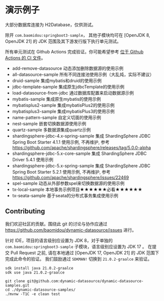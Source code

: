 # 演示例子

大部分数据库连接为 H2Database，仅供测试。

除开 `com.baomidou:springboot3-sample`， 其他子模块均可在 [OpenJDK 8, OpenJDK 21] 的 JDK 范围及其下游发行版下执行单元测试。

所有单元测试在 Github Actions 完成验证。你可能希望参考 [位于 Github Actions 的 CI 文件](./.github/workflows/ci.yml)。

- add-remove-datasource 动态添加删除数据源的使用示例
- all-datasource-sample 所有不同连接池使用示例（大乱炖，实际不建议）
- druid-sample 集成mybatis和druid的使用示例
- jdbc-template-sample 集成原生jdbcTemplate的使用示例
- load-datasource-from-jdbc 通过数据库配置来启动数据源示例
- mybatis-sample 集成原生mybatis的使用示例
- mybatisplus2-sample 集成mybatisPlus2的使用示例
- mybatisplus3-sample 集成mybatisPlus3的使用示例
- name-pattern-sample 自定义切面的使用示例
- nest-sample 嵌套切换数据源使用示例
- quartz-sample 多数据源集成quartz示例
- shardingsphere-jdbc-4.x-spring-sample 集成 ShardingSphere JDBC Spring Boot Starter 4.1.1 使用示例, 不再维护,
  参考 https://github.com/apache/shardingsphere/releases/tag/5.0.0-alpha
- shardingsphere-jdbc-5.x-core-sample 集成 ShardingSphere JDBC Driver 5.4.1 使用示例
- shardingsphere-jdbc-5.x-spring-sample 集成 ShardingSphere JDBC Spring Boot Starter 5.2.1 使用示例, 不再维护,
  参考 https://github.com/apache/shardingsphere/issues/22469
- spel-sample 动态从外部参数spel来切换数据源的使用示例
- tx-local-sample 本地事务示例项目★★★★★★必看★★★★★★
- tx-seata-sample 基于seata的分布式事务集成使用示例

## Contributing

我们欢迎社区的贡献。围绕此 git 的讨论与协作应通过 https://github.com/baomidou/dynamic-datasource/issues 进行。

针对 IDE，项目的语言级别应设置为 JDK 8，对于单独的 `com.baomidou:springboot3-sample` 子模块，语言级别应设置为 JDK 17 。
在提交 Pull Request 之前, 请在本地通过 [OpenJDK 17, OpenJDK 21] 的 JDK 范围下完成此命令的验证。
我们鼓励通过 `SDKMAN!` 切换到 `21.0.2-graalce` 来验证。

```shell
sdk install java 21.0.2-graalce
sdk use java 21.0.2-graalce

git clone git@github.com:dynamic-datasource/dynamic-datasource-samples.git
cd ./dynamic-datasource-samples/
./mvnw -T1C -e clean test
```
